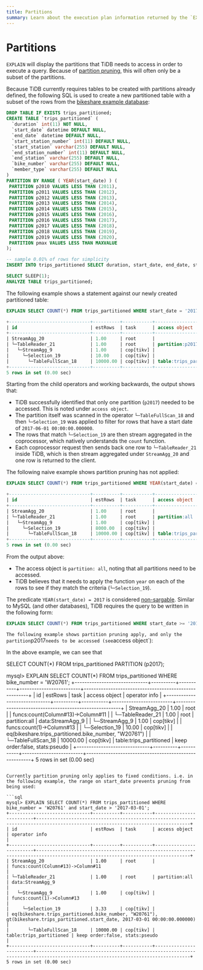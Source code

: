 ```yaml
---
title: Partitions
summary: Learn about the execution plan information returned by the `EXPLAIN` statement in TiDB.
---
```


# Partitions

`EXPLAIN` will display the partitions that TiDB needs to access in order to execute a query. Because of [partition pruning](/partition-pruning.md), this will often only be a subset of the partitions.

Because TiDB currently requires tables to be created with partitions already defined, the following SQL is used to create a new partitioned table with a subset of the rows from the [bikeshare example database](/import-example-data.md):

```sql
DROP TABLE IF EXISTS trips_partitioned;
CREATE TABLE `trips_partitioned` (
  `duration` int(11) NOT NULL,
  `start_date` datetime DEFAULT NULL,
  `end_date` datetime DEFAULT NULL,
  `start_station_number` int(11) DEFAULT NULL,
  `start_station` varchar(255) DEFAULT NULL,
  `end_station_number` int(11) DEFAULT NULL,
  `end_station` varchar(255) DEFAULT NULL,
  `bike_number` varchar(255) DEFAULT NULL,
  `member_type` varchar(255) DEFAULT NULL
)
PARTITION BY RANGE ( YEAR(start_date) ) (
 PARTITION p2010 VALUES LESS THAN (2011),
 PARTITION p2011 VALUES LESS THAN (2012),
 PARTITION p2012 VALUES LESS THAN (2013),
 PARTITION p2013 VALUES LESS THAN (2014),
 PARTITION p2014 VALUES LESS THAN (2015),
 PARTITION p2015 VALUES LESS THAN (2016),
 PARTITION p2016 VALUES LESS THAN (2017),
 PARTITION p2017 VALUES LESS THAN (2018),
 PARTITION p2018 VALUES LESS THAN (2019),
 PARTITION p2019 VALUES LESS THAN (2020),
 PARTITION pmax VALUES LESS THAN MAXVALUE
);

-- sample 0.01% of rows for simplicity
INSERT INTO trips_partitioned SELECT duration, start_date, end_date, start_station_number, start_station, end_station_number, end_station, bike_number, member_type FROM trips WHERE trip_id % 10000 = 1;

SELECT SLEEP(1);
ANALYZE TABLE trips_partitioned;
```

The following example shows a statement against our newly created partitioned table:

```sql
EXPLAIN SELECT COUNT(*) FROM trips_partitioned WHERE start_date = '2017-06-01';
```

```sql
+------------------------------+----------+-----------+-------------------------+------------------------------------------------------------------------+
| id                           | estRows  | task      | access object           | operator info                                                          |
+------------------------------+----------+-----------+-------------------------+------------------------------------------------------------------------+
| StreamAgg_20                 | 1.00     | root      |                         | funcs:count(Column#13)->Column#11                                      |
| └─TableReader_21             | 1.00     | root      | partition:p2017         | data:StreamAgg_9                                                       |
|   └─StreamAgg_9              | 1.00     | cop[tikv] |                         | funcs:count(1)->Column#13                                              |
|     └─Selection_19           | 10.00    | cop[tikv] |                         | eq(bikeshare.trips_partitioned.start_date, 2017-06-01 00:00:00.000000) |
|       └─TableFullScan_18     | 10000.00 | cop[tikv] | table:trips_partitioned | keep order:false, stats:pseudo                                         |
+------------------------------+----------+-----------+-------------------------+------------------------------------------------------------------------+
5 rows in set (0.00 sec)
```

Starting from the child operators and working backwards, the output shows that:

* TiDB successfully identified that only one partition (`p2017`) needed to be accessed. This is noted under `access object`.
* The partition itself was scanned in the operator `└─TableFullScan_18` and then `└─Selection_19` was applied to filter for rows that have a start date of `2017-06-01 00:00:00.000000`.
* The rows that match `└─Selection_19` are then stream aggregated in the coprocessor, which natively understands the `count` function.
* Each coprocessor request then sends back one row to  `└─TableReader_21` inside TiDB, which is then stream aggregated under `StreamAgg_20` and one row is returned to the client.


The following naive example shows partition pruning has not applied:

```sql
EXPLAIN SELECT COUNT(*) FROM trips_partitioned WHERE YEAR(start_date) = 2017;
```

```sql
+------------------------------+----------+-----------+-------------------------+--------------------------------------------------------+
| id                           | estRows  | task      | access object           | operator info                                          |
+------------------------------+----------+-----------+-------------------------+--------------------------------------------------------+
| StreamAgg_20                 | 1.00     | root      |                         | funcs:count(Column#13)->Column#11                      |
| └─TableReader_21             | 1.00     | root      | partition:all           | data:StreamAgg_9                                       |
|   └─StreamAgg_9              | 1.00     | cop[tikv] |                         | funcs:count(1)->Column#13                              |
|     └─Selection_19           | 8000.00  | cop[tikv] |                         | eq(year(bikeshare.trips_partitioned.start_date), 2017) |
|       └─TableFullScan_18     | 10000.00 | cop[tikv] | table:trips_partitioned | keep order:false, stats:pseudo                         |
+------------------------------+----------+-----------+-------------------------+--------------------------------------------------------+
5 rows in set (0.00 sec)
```

From the output above:

* The access object is `partition: all`, noting that all partitions need to be accessed.
* TiDB believes that it needs to apply the function `year` on each of the rows to see if they match the criteria (`└─Selection_19`).

The predicate `YEAR(start_date) = 2017` is considered [non-sargable](https://en.wikipedia.org/wiki/Sargable). Similar to MySQL (and other databases), TiDB requires the query to be written in the following form:

```sql
EXPLAIN SELECT COUNT(*) FROM trips_partitioned WHERE start_date >= '2017-01-01' AND start_date < '2018-01-01';
```




`
The following example shows partition pruning apply, and only the partition `p2017` needs to be accessed (see `access object`):


In the above example, we can see that 



SELECT COUNT(*) FROM trips_partitioned PARTITION (p2017);



mysql> EXPLAIN SELECT COUNT(*) FROM trips_partitioned WHERE bike_number = 'W20761';
+------------------------------+----------+-----------+-------------------------+-------------------------------------------------------+
| id                           | estRows  | task      | access object           | operator info                                         |
+------------------------------+----------+-----------+-------------------------+-------------------------------------------------------+
| StreamAgg_20                 | 1.00     | root      |                         | funcs:count(Column#13)->Column#11                     |
| └─TableReader_21             | 1.00     | root      | partition:all           | data:StreamAgg_9                                      |
|   └─StreamAgg_9              | 1.00     | cop[tikv] |                         | funcs:count(1)->Column#13                             |
|     └─Selection_19           | 10.00    | cop[tikv] |                         | eq(bikeshare.trips_partitioned.bike_number, "W20761") |
|       └─TableFullScan_18     | 10000.00 | cop[tikv] | table:trips_partitioned | keep order:false, stats:pseudo                        |
+------------------------------+----------+-----------+-------------------------+-------------------------------------------------------+
5 rows in set (0.00 sec)
```

Currently partition pruning only applies to fixed conditions. i.e. in the following example, the range on start_date prevents pruning from being used:

```sql
mysql> EXPLAIN SELECT COUNT(*) FROM trips_partitioned WHERE bike_number = 'W20761' and start_date > '2017-03-01';
+------------------------------+----------+-----------+-------------------------+-------------------------------------------------------------------------------------------------------------------------------+
| id                           | estRows  | task      | access object           | operator info                                                                                                                 |
+------------------------------+----------+-----------+-------------------------+-------------------------------------------------------------------------------------------------------------------------------+
| StreamAgg_20                 | 1.00     | root      |                         | funcs:count(Column#13)->Column#11                                                                                             |
| └─TableReader_21             | 1.00     | root      | partition:all           | data:StreamAgg_9                                                                                                              |
|   └─StreamAgg_9              | 1.00     | cop[tikv] |                         | funcs:count(1)->Column#13                                                                                                     |
|     └─Selection_19           | 3.33     | cop[tikv] |                         | eq(bikeshare.trips_partitioned.bike_number, "W20761"), gt(bikeshare.trips_partitioned.start_date, 2017-03-01 00:00:00.000000) |
|       └─TableFullScan_18     | 10000.00 | cop[tikv] | table:trips_partitioned | keep order:false, stats:pseudo                                                                                                |
+------------------------------+----------+-----------+-------------------------+-------------------------------------------------------------------------------------------------------------------------------+
5 rows in set (0.00 sec)
```